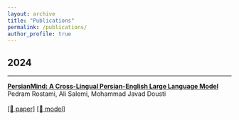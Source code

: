 ```yaml
---
layout: archive
title: "Publications"
permalink: /publications/
author_profile: true
---
```


<h2>2024</h2>
<hr>

<b>[PersianMind: A Cross-Lingual Persian-English Large Language Model
](https://arxiv.org/abs/2401.06466)</b> <br>
Pedram Rostami, Ali Salemi, Mohammad Javad Dousti<br>
<br>
[[📝 paper]](https://arxiv.org/abs/2401.06466) 
[[🤗 model]](https://huggingface.co/universitytehran/PersianMind-v1.0)